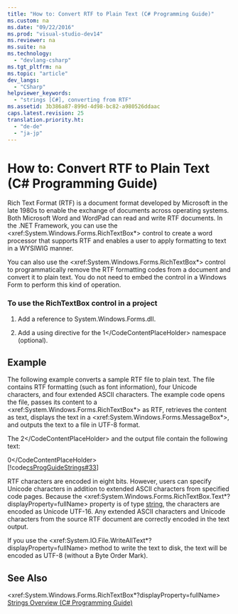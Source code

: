 ```yaml
---
title: "How to: Convert RTF to Plain Text (C# Programming Guide)"
ms.custom: na
ms.date: "09/22/2016"
ms.prod: "visual-studio-dev14"
ms.reviewer: na
ms.suite: na
ms.technology: 
  - "devlang-csharp"
ms.tgt_pltfrm: na
ms.topic: "article"
dev_langs: 
  - "CSharp"
helpviewer_keywords: 
  - "strings [C#], converting from RTF"
ms.assetid: 3b386a87-899d-4d98-bc82-a980526ddaac
caps.latest.revision: 25
translation.priority.ht: 
  - "de-de"
  - "ja-jp"
---
```

# How to: Convert RTF to Plain Text (C# Programming Guide)
Rich Text Format (RTF) is a document format developed by Microsoft in the late 1980s to enable the exchange of documents across operating systems. Both Microsoft Word and WordPad can read and write RTF documents. In the .NET Framework, you can use the \<xref:System.Windows.Forms.RichTextBox*> control to create a word processor that supports RTF and enables a user to apply formatting to text in a WYSIWIG manner.  
  
 You can also use the \<xref:System.Windows.Forms.RichTextBox*> control to programmatically remove the RTF formatting codes from a document and convert it to plain text. You do not need to embed the control in a Windows Form to perform this kind of operation.  
  
### To use the RichTextBox control in a project  
  
1.  Add a reference to System.Windows.Forms.dll.  
  
2.  Add a using directive for the <CodeContentPlaceHolder>1\</CodeContentPlaceHolder> namespace (optional).  
  
## Example  
 The following example converts a sample RTF file to plain text. The file contains RTF formatting (such as font information), four Unicode characters, and four extended ASCII characters. The example code opens the file, passes its content to a \<xref:System.Windows.Forms.RichTextBox*> as RTF, retrieves the content as text, displays the text in a \<xref:System.Windows.Forms.MessageBox*>, and outputs the text to a file in UTF-8 format.  
  
 The <CodeContentPlaceHolder>2\</CodeContentPlaceHolder> and the output file contain the following text:  
  
<CodeContentPlaceHolder>0\</CodeContentPlaceHolder>  
 [!code[csProgGuideStrings#33](../vs140/codesnippet/CSharp/how-to--convert-rtf-to-plain-text--csharp-programming-guide-_1.cs)]  
  
 RTF characters are encoded in eight bits. However, users can specify Unicode characters in addition to extended ASCII characters from specified code pages. Because the \<xref:System.Windows.Forms.RichTextBox.Text*?displayProperty=fullName> property is of type [string](../vs140/string--csharp-reference-.md), the characters are encoded as Unicode UTF-16. Any extended ASCII characters and Unicode characters from the source RTF document are correctly encoded in the text output.  
  
 If you use the \<xref:System.IO.File.WriteAllText*?displayProperty=fullName> method to write the text to disk, the text will be encoded as UTF-8 (without a Byte Order Mark).  
  
## See Also  
 \<xref:System.Windows.Forms.RichTextBox*?displayProperty=fullName>   
 [Strings Overview (C# Programming Guide)](../vs140/strings--csharp-programming-guide-.md)